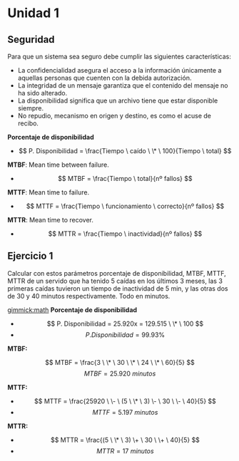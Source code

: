 
Unidad 1
==========

Seguridad
------------

Para que un sistema sea seguro debe cumplir las siguientes características:

 * La confidencialidad asegura el acceso a la información únicamente a aquellas personas que cuenten con la debida autorización.
 * La integridad de un mensaje garantiza que el contenido del mensaje no ha sido alterado.
 * La disponibilidad significa que un archivo tiene que estar disponible siempre.
 * No repudio, mecanismo en origen y destino, es como el acuse de recibo.



**Porcentaje de disponibilidad**

* $$ P. Disponibilidad = \frac{Tiempo \ caído \ \* \ 100}{Tiempo \ total} $$

**MTBF**: Mean time between failure.
 
 * $$ MTBF = \frac{Tiempo \ total}{nº fallos} $$
 
**MTTF**: Mean time to failure.
 
 * $$ MTTF = \frac{Tiempo \ funcionamiento \ correcto}{nº fallos} $$
 
**MTTR**: Mean time to recover.
 
 * $$ MTTR = \frac{Tiempo \ inactividad}{nº fallos} $$

Ejercicio 1
------------

 Calcular con estos parámetros porcentaje de disponibilidad, MTBF, MTTF, MTTR de un servido que ha tenido 5 caídas en los
 últimos 3 meses, las 3 primeras caídas tuvieron un tiempo de inactividad de 5 min, y las otras dos de 30 y 40 minutos
 respectivamente. Todo en minutos.


[gimmick:math]()
**Porcentaje de disponibilidad**

 * $$ P. Disponibilidad = 25.920x =  129.515 \ \* \ 100 $$
 * $$ P. Disponibilidad = 99.93 \% $$

**MTBF:** 


 $$ MTBF = \frac{3 \ \* \ 30 \ \* \ 24 \ \* \ 60}{5} $$
 $$ MTBF = 25.920 \ minutos $$


**MTTF:**

 * $$ MTTF = \frac{25920 \ \- \ (5 \ \* \ 3) \- \ 30 \ \- \ 40}{5} $$
 * $$ MTTF = 5.197 \ minutos $$

**MTTR:**

 * $$ MTTR = \frac{(5 \ \* \ 3) \+ \ 30 \ \+ \ 40}{5} $$
 * $$ MTTR = 17 \ minutos $$
